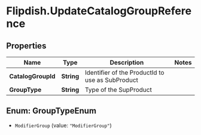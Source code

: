 # Flipdish.UpdateCatalogGroupReference

## Properties
Name | Type | Description | Notes
------------ | ------------- | ------------- | -------------
**CatalogGroupId** | **String** | Identifier of the ProductId to use as SubProduct | 
**GroupType** | **String** | Type of the SupProduct | 


<a name="GroupTypeEnum"></a>
## Enum: GroupTypeEnum


* `ModifierGroup` (value: `"ModifierGroup"`)




